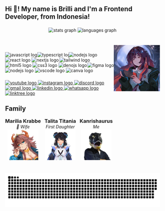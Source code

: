 <h2 align="left">Hi 👋! My name is Brilli and I'm a Frontend Developer, from Indonesia!</h2>

###

<div align="center">
  <img src="https://github-readme-stats.vercel.app/api?username=brillianodhiya&hide_title=false&hide_rank=false&show_icons=true&include_all_commits=true&count_private=true&disable_animations=false&theme=dracula&locale=en&hide_border=false" height="150" alt="stats graph"  />
  <img src="https://github-readme-stats.vercel.app/api/top-langs?username=brillianodhiya&locale=en&hide_title=false&layout=compact&card_width=320&langs_count=5&theme=dracula&hide_border=false" height="150" alt="languages graph"  />
</div>

###

<br clear="both">

<img align="right" height="150" src="./clipfly-ai-20240506141739-ezgif.com-crop.gif"  />

###

<div align="left">
  <img src="https://cdn.jsdelivr.net/gh/devicons/devicon/icons/javascript/javascript-original.svg" height="30" width="42" alt="javascript logo"  />
  <img style="margin-bottom: -12px; margin-left: -12px; margin-right: -12px;" src="https://github.com/SAWARATSUKI/KawaiiLogos/blob/main/TypeScript/TypeScript.png?raw=true" height="50" alt="typescript logo"  />
  <img style="margin-bottom: -12px; margin-left: -5px; margin-right: -8px;" src="https://github.com/SAWARATSUKI/KawaiiLogos/blob/main/Node.js/Node.js.png?raw=true" height="45" alt="nodejs logo"  />
  <img src="https://react.dev/_next/image?url=%2Fimages%2Fuwu.png&w=384&q=75" height="30" alt="react logo"  />
  <img src="https://nextjs.org/_next/image?url=https%3A%2F%2Fassets.vercel.com%2Fimage%2Fupload%2Fv1714730590%2Ffront%2Fnextjs%2Fuwu%2Fnext-uwu-logo.png&w=640&q=75" height="30" alt="nextjs logo"  />
  <img style="margin-bottom: -12px; margin-left: -2px; margin-right: -2px;" src="https://github.com/SAWARATSUKI/KawaiiLogos/blob/main/tailwind%20css/Tailwindcss.png?raw=true" height="50" alt="tailwind logo"  />
  <img src="https://cdn.jsdelivr.net/gh/devicons/devicon/icons/html5/html5-original.svg" height="30" width="42" alt="html5 logo"  />
  <img src="https://cdn.jsdelivr.net/gh/devicons/devicon/icons/css3/css3-original.svg" height="30" width="42" alt="css3 logo"  />
  <img src="https://cdn.jsdelivr.net/gh/devicons/devicon/icons/denojs/denojs-original.svg" height="30" width="42" alt="denojs logo"  />
  <img style="margin-bottom: -12px; margin-left: -2px; margin-right: -2px;" src="https://github.com/SAWARATSUKI/KawaiiLogos/blob/main/Figma/Figma.png?raw=true" height="45" alt="figma logo"  />
  <img src="https://cdn.jsdelivr.net/gh/devicons/devicon/icons/nodejs/nodejs-original.svg" height="30" width="42" alt="nodejs logo"  />
  <img src="https://cdn.jsdelivr.net/gh/devicons/devicon/icons/vscode/vscode-original.svg" height="30" width="42" alt="vscode logo"  />
  <img src="https://cdn.jsdelivr.net/gh/devicons/devicon/icons/canva/canva-original.svg" height="30" width="42" alt="canva logo"  />
</div>

###

<div align="left">
  <a href="https://www.youtube.com/@kanrishaurus" target="_blank">
    <img src="https://img.shields.io/static/v1?message=Kanrishaurus&logo=youtube&label=&color=FF0000&logoColor=white&labelColor=&style=for-the-badge" height="35" alt="youtube logo"  />
  </a>
  <a href="https://www.instagram.com/brilliano_d/" target="_blank">
    <img src="https://img.shields.io/static/v1?message=Instagram&logo=instagram&label=&color=E4405F&logoColor=white&labelColor=&style=for-the-badge" height="35" alt="instagram logo"  />
  </a>
  <a href="https://discord.gg/MM8KDg2X" target="_blank">
    <img src="https://img.shields.io/static/v1?message=Discord&logo=discord&label=&color=7289DA&logoColor=white&labelColor=&style=for-the-badge" height="35" alt="discord logo"  />
  </a>
  <a href="mailto:brillidhiya@gmail.com" target="_blank">
    <img src="https://img.shields.io/static/v1?message=Gmail&logo=gmail&label=&color=D14836&logoColor=white&labelColor=&style=for-the-badge" height="35" alt="gmail logo"  />
  </a>
  <a href="https://www.linkedin.com/in/brilliano-dhiya-ulhaq-44b196194/" target="_blank">
    <img src="https://img.shields.io/static/v1?message=LinkedIn&logo=linkedin&label=&color=0077B5&logoColor=white&labelColor=&style=for-the-badge" height="35" alt="linkedin logo"  />
  </a>
  <a href="https://wa.me/6285155436866" target="_blank">
    <img src="https://img.shields.io/static/v1?message=Whatsapp&logo=whatsapp&label=&color=25D366&logoColor=white&labelColor=&style=for-the-badge" height="35" alt="whatsapp logo"  />
  </a>
  <a href="https://linktr.ee/brillidhiya" target="_blank">
    <img src="https://img.shields.io/static/v1?message=Linktree&logo=linktree&label=&color=1de9b6&logoColor=white&labelColor=&style=for-the-badge" height="35" alt="linktree logo"  />
  </a>
</div>

###

<h2 align="left">Family</h2>

<div style="display:flex; flex-direction: row; flex-wrap: wrap; gap: 12px;">
  <div style="displa: flex; flex-direction: column; text-align: center;">
    <h3 style="margin:0;">Marilia Krabbe</h3>
    <h6 style="margin:0;">💖 Wife</h6>
    <img width="100" src="./marilia_krabbe.png" />
  </div>
  <div style="displa: flex; flex-direction: column; text-align: center;">
    <h3 style="margin:0;">Talita Titania</h3>
    <h6 style="margin:0;">First Daughter</h6>
    <img width="100" src="./talita.jpg" />
  </div>
    <div style="displa: flex; flex-direction: column; text-align: center;">
    <h3 style="margin:0;">Kanrishaurus</h3>
    <h6 style="margin:0;">Me</h6>
    <img width="100" src="./kanrishaurus.png" />
  </div>
</div>

###

<br clear="both">

<img src="https://raw.githubusercontent.com/brillianodhiya/brillianodhiya/output/snake.svg" alt="Snake animation" />

###
